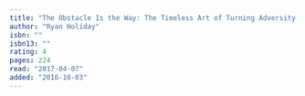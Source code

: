 ```yaml
---
title: "The Obstacle Is the Way: The Timeless Art of Turning Adversity to Advantage"
author: "Ryan Holiday"
isbn: ""
isbn13: ""
rating: 4
pages: 224
read: "2017-04-07"
added: "2016-10-03"
---
```


